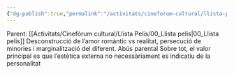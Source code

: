 ```yaml
---
{"dg-publish":true,"permalink":"/activitats/cineforum-cultural/llista-pelis/014-015-shrek-1-and-2/"}
---
```


Parent: [[Activitats/Cinefòrum cultural/Llista Pelis/00_Llista pelis\|00_Llista pelis]]
    Desconstrucció de l’amor romàntic vs realitat, persecució de minories i marginalització del diferent. Abús parental
    Sobre tot, el valor principal es que l’estètica externa no necessàriament es indicatiu de la personalitat        